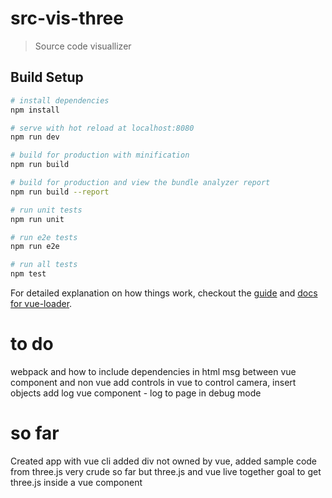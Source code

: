 # src-vis-three

> Source code visuallizer

## Build Setup

``` bash
# install dependencies
npm install

# serve with hot reload at localhost:8080
npm run dev

# build for production with minification
npm run build

# build for production and view the bundle analyzer report
npm run build --report

# run unit tests
npm run unit

# run e2e tests
npm run e2e

# run all tests
npm test
```

For detailed explanation on how things work, checkout the [guide](http://vuejs-templates.github.io/webpack/) and [docs for vue-loader](http://vuejs.github.io/vue-loader).

# to do
webpack and how to include dependencies in html
msg between vue component and non vue
add controls in vue to control camera, insert objects
add log vue component - log to page in debug mode

# so far
Created app with vue cli
added div not owned by vue, 
added sample code from three.js
very crude so far but three.js and vue live together
  goal to get three.js inside a vue component
  
